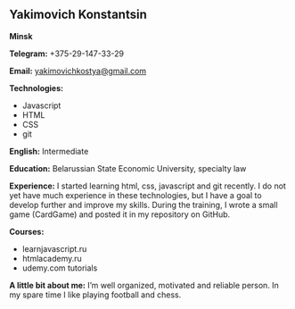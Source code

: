 ## Yakimovich Konstantsin

**Minsk**

**Telegram:** +375-29-147-33-29

**Email:** [yakimovichkostya@gmail.com](mailto:yakimovichkostya@gmail.com "mailto:yakimovichkostya@gmail.com")

**Technologies:**

- Javascript
- HTML
- CSS
- git

**English:** Intermediate

**Education:** Belarussian State Economic University, specialty law

**Experience:**
I started learning html, css, javascript and git recently. I do not yet have much experience in these technologies, but I have a goal to develop further and improve my skills. During the training, I wrote a small game (CardGame) and posted it in my repository on GitHub.

**Courses:**

- learnjavascript.ru
- htmlacademy.ru
- udemy.com tutorials

**A little bit about me:**
I’m well organized, motivated and reliable person. In my spare time I like playing football and chess.
